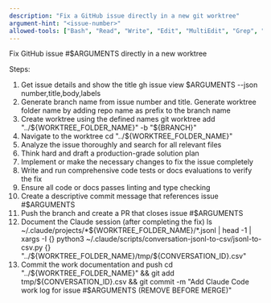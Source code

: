 ```yaml
---
description: "Fix a GitHub issue directly in a new git worktree"
argument-hint: "<issue-number>"
allowed-tools: ["Bash", "Read", "Write", "Edit", "MultiEdit", "Grep", "Glob", "Task", "TodoWrite", "WebSearch", "WebFetch"]
---
```


Fix GitHub issue #$ARGUMENTS directly in a new worktree

Steps:

1. Get issue details and show the title
   gh issue view $ARGUMENTS --json number,title,body,labels
2. Generate branch name from issue number and title. Generate worktree folder name by adding repo name as prefix to the branch name
3. Create worktree using the defined names
   git worktree add "../${WORKTREE_FOLDER_NAME}" -b "${BRANCH}"
4. Navigate to the worktree
   cd "../${WORKTREE_FOLDER_NAME}"
5. Analyze the issue thoroughly and search for all relevant files
6. Think hard and draft a production-grade solution plan
7. Implement or make the necessary changes to fix the issue completely
8. Write and run comprehensive code tests or docs evaluations to verify the fix
9. Ensure all code or docs passes linting and type checking
10. Create a descriptive commit message that references issue #$ARGUMENTS
11. Push the branch and create a PR that closes issue #$ARGUMENTS
12. Document the Claude session (after completing the fix)
   ls ~/.claude/projects/*${WORKTREE_FOLDER_NAME}/*.jsonl | head -1 | xargs -I {} python3 ~/.claude/scripts/conversation-jsonl-to-csv/jsonl-to-csv.py {} "../${WORKTREE_FOLDER_NAME}/tmp/${CONVERSATION_ID}.csv"
13. Commit the work documentation and push
   cd "../${WORKTREE_FOLDER_NAME}" && git add tmp/${CONVERSATION_ID}.csv && git commit -m "Add Claude Code work log for issue #$ARGUMENTS (REMOVE BEFORE MERGE)"